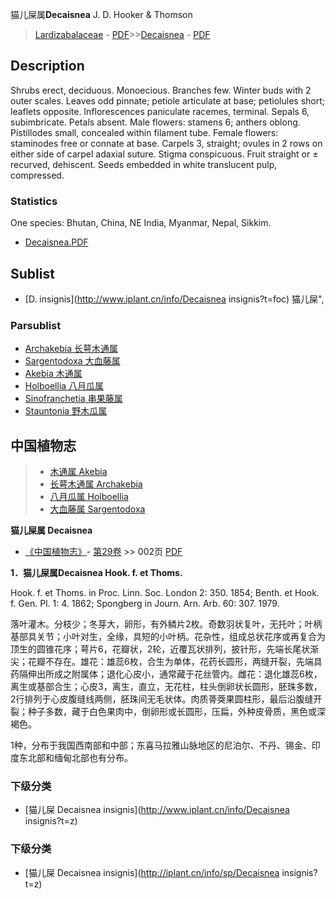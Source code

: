 猫儿屎属**Decaisnea** J. D. Hooker & Thomson

> [Lardizabalaceae](http://www.iplant.cn/info/Lardizabalaceae?t=foc) - [PDF](http://www.iplant.cn/foc/pdf/Lardizabalaceae.pdf)>>[Decaisnea](http://www.iplant.cn/info/Decaisnea?t=foc) - [PDF](http://www.iplant.cn/foc/pdf/Decaisnea.pdf)

## Description

Shrubs erect, deciduous. Monoecious. Branches few. Winter buds with 2 outer scales. Leaves odd pinnate; petiole articulate at base; petiolules short; leaflets opposite. Inflorescences paniculate racemes, terminal. Sepals 6, subimbricate. Petals absent. Male flowers: stamens 6; anthers oblong. Pistillodes small, concealed within filament tube. Female flowers: staminodes free or connate at base. Carpels 3, straight; ovules in 2 rows on either side of carpel adaxial suture. Stigma conspicuous. Fruit straight or ± recurved, dehiscent. Seeds embedded in white translucent pulp, compressed.

### Statistics
One species: Bhutan, China, NE India, Myanmar, Nepal, Sikkim.

* [Decaisnea.PDF](http://www.iplant.cn/foc/pdf/Decaisnea.pdf)

## Sublist

* [D.  insignis](http://www.iplant.cn/info/Decaisnea insignis?t=foc) 猫儿屎",

### Parsublist

* [Archakebia  长萼木通属](http://www.iplant.cn/info/Archakebia?t=foc)
* [Sargentodoxa  大血藤属](http://www.iplant.cn/info/Sargentodoxa?t=foc)
* [Akebia  木通属](http://www.iplant.cn/info/Akebia?t=foc)
* [Holboellia  八月瓜属](http://www.iplant.cn/info/Holboellia?t=foc)
* [Sinofranchetia  串果藤属](http://www.iplant.cn/info/Sinofranchetia?t=foc)
* [Stauntonia  野木瓜属](http://www.iplant.cn/info/Stauntonia?t=foc)

## 中国植物志

> * [木通属  Akebia](Akebia-木通属.md)
> * [长萼木通属  Archakebia](http://www.iplant.cn/info/Archakebia?t=z)
> * [八月瓜属  Holboellia](http://www.iplant.cn/info/Holboellia?t=z)
> * [大血藤属  Sargentodoxa](http://www.iplant.cn/info/Sargentodoxa?t=z)

**猫儿屎属 Decaisnea**

* [《中国植物志》](http://www.iplant.cn/frps)- [第29卷](http://www.iplant.cn/frps/vol/29) >> 002页 [PDF](http://www.iplant.cn/frps/pdf/29/002y.pdf)

**1．猫儿屎属Decaisnea Hook. f. et Thoms.**

Hook. f. et Thoms. in Proc. Linn. Soc. London 2: 350. 1854; Benth. et Hook. f. Gen. Pl. 1: 4. 1862; Spongberg in Journ. Arn. Arb. 60: 307. 1979.

落叶灌木。分枝少；冬芽大，卵形，有外鳞片2枚。奇数羽状复叶，无托叶；叶柄基部具关节；小叶对生，全缘，具短的小叶柄。花杂性，组成总状花序或再复合为顶生的圆锥花序；萼片6，花瓣状，2轮，近覆瓦状排列，披针形，先端长尾状渐尖；花瓣不存在。雄花：雄蕊6枚，合生为单体，花药长圆形，两缝开裂，先端具药隔伸出所成之附属体；退化心皮小，通常藏于花丝管内。雌花：退化雄蕊6枚，离生或基部合生；心皮3，离生，直立，无花柱，柱头倒卵状长圆形，胚珠多数，2行排列于心皮腹缝线两侧，胚珠间无毛状体。肉质蓇葖果圆柱形，最后沿腹缝开裂；种子多数，藏于白色果肉中，倒卵形或长圆形，压扁，外种皮骨质，黑色或深褐色。

1种，分布于我国西南部和中部；东喜马拉雅山脉地区的尼泊尔、不丹、锡金、印度东北部和缅甸北部也有分布。

### 下级分类
* [猫儿屎  Decaisnea insignis](http://www.iplant.cn/info/Decaisnea insignis?t=z)

### 下级分类
* [猫儿屎  Decaisnea insignis](http://iplant.cn/info/sp/Decaisnea insignis?t=z)

